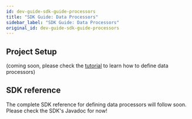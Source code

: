 ```yaml
---
id: dev-guide-sdk-guide-processors
title: "SDK Guide: Data Processors"
sidebar_label: "SDK Guide: Data Processors"
original_id: dev-guide-sdk-guide-processors
---
```


## Project Setup
(coming soon, please check the [tutorial](../dev-guide-tutorial-processors) to learn how to define data processors)

## SDK reference
The complete SDK reference for defining data processors will follow soon. Please check the SDK's Javadoc for now!
